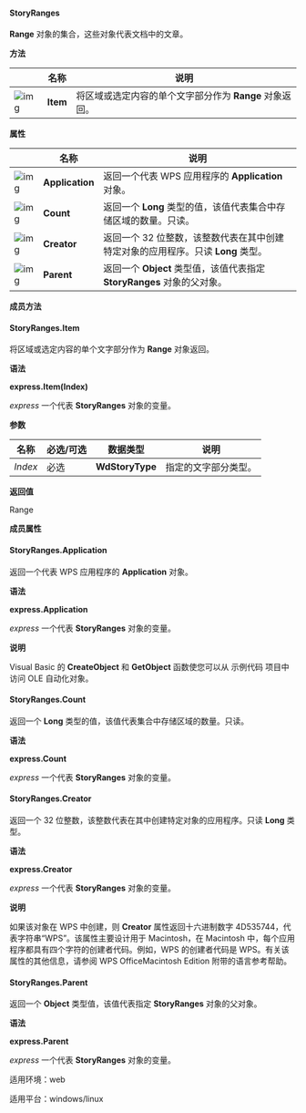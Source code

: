 #### **StoryRanges**



**Range** 对象的集合，这些对象代表文档中的文章。

**方法**

|                                                              | 名称     | 说明                                                    |
| ------------------------------------------------------------ | -------- | ------------------------------------------------------- |
| ![img](https://qn.cache.wpscdn.cn/encs/doc/office_v19/gif/methods.gif) | **Item** | 将区域或选定内容的单个文字部分作为 **Range** 对象返回。 |

**属性**

|                                                              | 名称            | 说明                                                         |
| ------------------------------------------------------------ | --------------- | ------------------------------------------------------------ |
| ![img](https://qn.cache.wpscdn.cn/encs/doc/office_v19/gif/properties.gif) | **Application** | 返回一个代表 WPS 应用程序的 **Application** 对象。           |
| ![img](https://qn.cache.wpscdn.cn/encs/doc/office_v19/gif/properties.gif) | **Count**       | 返回一个 **Long** 类型的值，该值代表集合中存储区域的数量。只读。 |
| ![img](https://qn.cache.wpscdn.cn/encs/doc/office_v19/gif/properties.gif) | **Creator**     | 返回一个 32 位整数，该整数代表在其中创建特定对象的应用程序。只读 **Long** 类型。 |
| ![img](https://qn.cache.wpscdn.cn/encs/doc/office_v19/gif/properties.gif) | **Parent**      | 返回一个 **Object** 类型值，该值代表指定 **StoryRanges** 对象的父对象。 |

**成员方法**

#### **StoryRanges.Item**

将区域或选定内容的单个文字部分作为 **Range** 对象返回。

**语法**

**express.Item(Index)**

*express*   一个代表 **StoryRanges** 对象的变量。

**参数**

| **名称** | **必选/可选** | **数据类型**    | **说明**             |
| -------- | ------------- | --------------- | -------------------- |
| *Index*  | 必选          | **WdStoryType** | 指定的文字部分类型。 |

**返回值**

Range

**成员属性**

#### **StoryRanges.Application**

返回一个代表 WPS 应用程序的 **Application** 对象。

**语法**

**express.Application**

*express*   一个代表 **StoryRanges** 对象的变量。

**说明**

Visual Basic 的 **CreateObject** 和 **GetObject** 函数使您可以从 示例代码 项目中访问 OLE 自动化对象。

#### **StoryRanges.Count**

返回一个 **Long** 类型的值，该值代表集合中存储区域的数量。只读。

**语法**

**express.Count**

*express*   一个代表 **StoryRanges** 对象的变量。

#### **StoryRanges.Creator**

返回一个 32 位整数，该整数代表在其中创建特定对象的应用程序。只读 **Long** 类型。

**语法**

**express.Creator**

*express*   一个代表 **StoryRanges** 对象的变量。

**说明**

如果该对象在 WPS 中创建，则 **Creator** 属性返回十六进制数字 4D535744，代表字符串“WPS”。该属性主要设计用于 Macintosh，在 Macintosh 中，每个应用程序都具有四个字符的创建者代码。例如，WPS 的创建者代码是 WPS。有关该属性的其他信息，请参阅 WPS OfficeMacintosh Edition 附带的语言参考帮助。

#### **StoryRanges.Parent**

返回一个 **Object** 类型值，该值代表指定 **StoryRanges** 对象的父对象。

**语法**

**express.Parent**

*express*   一个代表 **StoryRanges** 对象的变量。

适用环境：web

适用平台：windows/linux